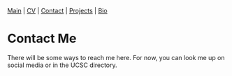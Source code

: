 [Main](index.html) | [CV](CV.html) | [Contact](contact.html) | [Projects](projects.html) | [Bio](bio.html)
# Contact Me
There will be some ways to reach me here. For now, you can look me up on social media or in the UCSC directory.
